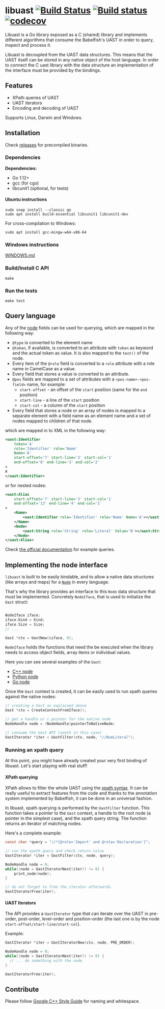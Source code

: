 # libuast [![Build Status](https://travis-ci.org/bblfsh/libuast.svg?branch=master)](https://travis-ci.org/bblfsh/libuast) [![Build status](https://ci.appveyor.com/api/projects/status/hq2o0qcw81q9eys7?svg=true)](https://ci.appveyor.com/project/mcuadros/libuast) [![codecov](https://codecov.io/gh/bblfsh/libuast/branch/master/graph/badge.svg)](https://codecov.io/gh/bblfsh/libuast)

Libuast is a Go library exposed as a C (shared) library and implements different algorithms that consume the Babelfish's UAST in order to query, inspect and process it.

Libuast is decoupled from the UAST data structures. This means that the UAST itself can be stored in any native object of the host language.
In order to connect the C uast library with the data structure an implementation of the interface must be provided by the bindings.

## Features

* XPath queries of UAST
* UAST iterators
* Encoding and decoding of UAST

Supports Linux, Darwin and Windows.

## Installation

Check [releases](https://github.com/bblfsh/libuast/releases) for precompiled binaries.

### Dependencies

**Dependencies:**
- Go 1.12+
- gcc (for cgo)
- libcunit1 (optional, for tests)

#### Ubuntu instructions

```
sudo snap install --classic go
sudo apt install build-essential libcunit1 libcunit1-dev
```

For cross-compilation to Windows:

```
sudo apt install gcc-mingw-w64-x86-64
```

### Windows instructions

[WINDOWS.md](WINDOWS.md)

### Build/Install C API

```
make
```

### Run the tests

```
make test
```

## Query language

Any of the [node](https://godoc.org/github.com/bblfsh/sdk/uast/nodes#Object) fields can be used for querying, which are mapped in the following way:

* `@type` is converted to the element name
* `@token`, if available, is converted to an attribute with `token` as keyword and the actual token as value. It is also mapped to the `text()` of the node.
* Every item of the `@role` field is converted to a `role` attribute with a role name in CamelCase as a value.
* Every field that stores a value is converted to an attribute.
* `@pos` fields are mapped to a set of attributes with a `<pos-name>-<pos-field>` name, for example:
  * `start-offset` - an offset of the `start` position (same for the `end` position)
  * `start-line` - a line of the `start` position
  * `start-col` - a column of the `start` position
* Every field that stores a node or an array of nodes is mapped to a separate element
  with a field name as an element name and a set of nodes mapped to children of that node.

which are mapped in to XML in the following way:

```xml
<uast:Identifier
    token='A'
    role='Identifier' role='Name'
    Name='A'
	start-offset='7' start-line='3' start-col='1'
	end-offset='8' end-line='3' end-col='2'
>
A
</uast:Identifier>
```

or for nested nodes:

```xml
<uast:Alias
	start-offset='7' start-line='3' start-col='1'
	end-offset='13' end-line='4' end-col='1'
>
    <Name>
        <uast:Identifier role='Identifier' role='Name' Name='A'></uast:Identifier>
    </Name>
    <Node>
        <uast:String role='String' role='Literal' Value='B'></uast:String>
    </Node>
</uast:Alias>
```

<!-- TODO: update link and query docs -->
Check [the official documentation](https://doc.bblf.sh/user/uast-querying.html)
for example queries.

## Implementing the node interface

`libuast` is built to be easily bindable, and to allow a native data structures (like arrays and maps) for a
[`Node`](https://godoc.org/github.com/bblfsh/sdk/uast/nodes#Node) in every language.

That's why the library provides an interface to this `Node` data structure that must be implemented.
Concretely `NodeIface`, that is used to initialize the `Uast` struct:

```c

NodeIface iface;
iface.Kind = Kind;
iface.Size = Size;
// ...

Uast *ctx = UastNew(&iface, 0);
```

`NodeIface` holds the functions that need the be executed when the library needs to access object fields, array items or individual values.

Here you can see several examples of the `Uast`:
<!-- TODO: update links once clients are updated -->
- [C++ node](https://github.com/bblfsh/libuast/blob/master/tests/mock_node.h)
- [Python node](https://github.com/bblfsh/client-python/blob/master/bblfsh/pyuast.c)
- [Go node](https://github.com/bblfsh/client-go/blob/master/tools/bindings.h)

Once the `Uast` context is created, it can be easily used to run xpath queries against the native nodes:

```c
// creating a Uast as explained above
Uast *ctx = CreateContextFromIface();

// get a handle or c pointer for the native node
NodeHandle node = (NodeHandle)pointerToNativeNode;

// consume the Uast API (xpath in this case)
UastIterator *iter = UastFilter(ctx, node, "//NumLiteral");
```

### Running an xpath query

At this point, you might have already created your very first binding of libuast. Let's start playing with real stuff!

#### XPath querying

XPath allows to filter the whole UAST using the [xpath syntax](https://www.w3.org/TR/xpath/).
It can be really useful to extract features from the code and thanks to
the annotation system implemented by Babelfish, it can be done in an universal fashion.


In libuast, xpath querying is performed by the `UastFilter` function.
This function takes a pointer to the `Uast` context, a handle to the root node
(a pointer in the simplest case), and the xpath query string.
The function returns an iterator of matching nodes.

Here's a complete example:
```c
const char *query = "//*[@role='Import' and @role='Declaration']";

// run the xpath query and check return value
UastIterator *iter = UastFilter(ctx, node, query);

NodeHandle node = 0;
while((node = UastIteratorNext(iter)) != 0) {
    print_node(node);
}

// do not forget to free the iterator afterwards.
UastIteratorFree(iter);
```

#### UAST Iterators

The API provides a `UastIterator` type that can iterate over the UAST in
pre-order, post-order, level-order and position-order (the last one is by the 
node `start-offset/start-line/start-col`).

Example:

```c
UastIterator *iter = UastIteratorNew(ctx, node, PRE_ORDER);

NodeHandle node = 0;
while((node = UastIteratorNext(iter)) != 0) {
  // ... do something with the node
}

UastIteratorFree(iter);
```

## Contribute

Please follow [Google C++ Style Guide](https://google.github.io/styleguide/cppguide.html) 
for naming and whitespace.
